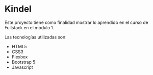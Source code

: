 # Kindel

Este proyecto tiene como finalidad mostrar lo aprendido en el curso de Fullstack en el módulo 1.

Las tecnologías utilizadas son:

- HTML5
- CSS3
- Flexbox
- Bootstrap 5
- Javascript
